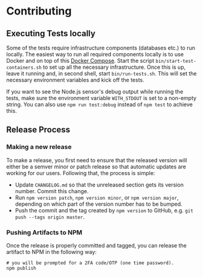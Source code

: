 # Contributing

## Executing Tests locally
Some of the tests require infrastructure components (databases etc.) to run locally. The easiest way to run all required components locally is to use Docker and on top of this [Docker Compose](https://docs.docker.com/compose/). Start the script `bin/start-test-containers.sh` to set up all the necessary infrastructure. Once this is up, leave it running and, in second shell, start `bin/run-tests.sh`. This will set the necessary environment variables and kick off the tests.

If you want to see the Node.js sensor's debug output while running the tests, make sure the environment variable `WITH_STDOUT` is set to a non-empty string. You can also use `npm run test:debug` instead of `npm test` to achieve this.

## Release Process

### Making a new release
To make a release, you first need to ensure that the released version will either be a semver minor or patch release so that automatic updates are working for our users. Following that, the process is simple:

 - Update `CHANGELOG.md` so that the unreleased section gets its version number. Commit this change.
 - Run `npm version patch`, `npm version minor`, or `npm version major`, depending on which part of the version number has to be bumped.
 - Push the commit and the tag created by `npm version` to GitHub, e.g. `git push --tags origin master`.

### Pushing Artifacts to NPM
Once the release is properly committed and tagged, you can release the artifact to NPM in the following way:

```
# you will be prompted for a 2FA code/OTP (one time password).
npm publish
```
